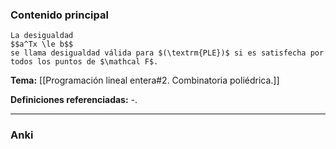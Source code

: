 ### Contenido principal

```ad-Formal
La desigualdad
$$a^Tx \le b$$
se llama desigualdad válida para $(\textrm{PLE})$ si es satisfecha por todos los puntos de $\mathcal F$.
```

**Tema:** [[Programación lineal entera#2. Combinatoria poliédrica.]]

**Definiciones referenciadas:** -.

---
### Anki
